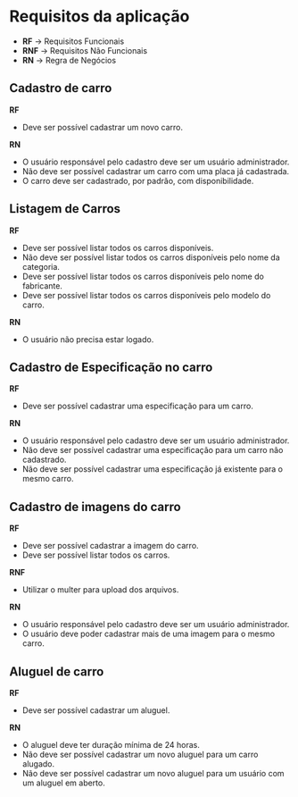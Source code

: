 # Requisitos da aplicação

* **RF** -> Requisitos Funcionais
* **RNF** -> Requisitos Não Funcionais
* **RN** -> Regra de Negócios

## Cadastro de carro

**RF**
* Deve ser possível cadastrar um novo carro.

**RN**
* O usuário responsável pelo cadastro deve ser um usuário administrador.
* Não deve ser possível cadastrar um carro com uma placa já cadastrada.
* O carro deve ser cadastrado, por padrão, com disponibilidade.

## Listagem de Carros

**RF**
* Deve ser possível listar todos os carros disponíveis.
* Não deve ser possível listar todos os carros disponíveis pelo nome da categoria.
* Deve ser possível listar todos os carros disponíveis pelo nome do fabricante.
* Deve ser possível listar todos os carros disponíveis pelo modelo do carro.

**RN**
* O usuário não precisa estar logado.

## Cadastro de Especificação no carro

**RF**
* Deve ser possível cadastrar uma especificação para um carro.

**RN**
* O usuário responsável pelo cadastro deve ser um usuário administrador.
* Não deve ser possível cadastrar uma especificação para um carro não cadastrado.
* Não deve ser possível cadastrar uma especificação já existente para o mesmo carro.

## Cadastro de imagens do carro

**RF**
* Deve ser possível cadastrar a imagem do carro.
* Deve ser possível listar todos os carros.

**RNF**
* Utilizar o multer para upload dos arquivos.

**RN**
* O usuário responsável pelo cadastro deve ser um usuário administrador.
* O usuário deve poder cadastrar mais de uma imagem para o mesmo carro.

## Aluguel de carro

**RF**
* Deve ser possível cadastrar um aluguel.

**RN**
* O aluguel deve ter duração mínima de 24 horas.
* Não deve ser possível cadastrar um novo aluguel para um carro alugado.
* Não deve ser possível cadastrar um novo aluguel para um usuário com um aluguel em aberto.